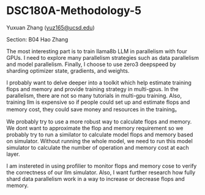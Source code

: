 # DSC180A-Methodology-5

Yuxuan Zhang (yuz165@ucsd.edu)

Section: B04 Hao Zhang

The most interesting part is to train llama8b LLM in parallelism with four GPUs. I need to explore many parallelism strategies such as data parallelism and model parallelism. Finally, I choose to use zero3 deepspeed by sharding optimizer state, gradients, and weights.

I probably want to delve deeper into a toolkit which help estimate training flops and memory and provide training strategy in multi-gpus. In the parallelism, there are not so many tutorials in multi-gpu training. Also, training llm is expensive so if people could set up and estimate flops and memory cost, they could save money and resources in the training。

We probably try to use a more robust way to calculate flops and memory. We dont want to approximate the flop and memory requirement so we probably try to run a similator to calculate model flops and memory based on simulator. Without running the whole model, we need to run this model simulator to calculate the number of operation and memory cost at each layer. 

I am instereted in using profilier to monitor flops and memory cose to verify the correctness of our llm simulator. Also, I want further research how fully shard data parallelism work in a way to increase or decrease flops and memory. 


